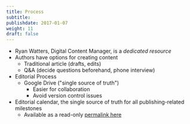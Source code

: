 ```yaml
---
title: Process
subtitle:
publishdate: 2017-01-07
weight: 11
draft: false
---
```


* Ryan Watters, Digital Content Manager, is a *dedicated resource*
* Authors have options for creating content
    * Traditional article (drafts, edits)
    * Q&A (decide questions beforehand, phone interview)
* Editorial Process
    * Google Drive ("single source of truth")
        * Easier for collaboration
        * Avoid version control issues
* Editorial calendar, the single source of truth for all publishing-related milestones
    * Available as a read-only [permalink here](https://docs.google.com/spreadsheets/d/1PY7stz-MtTOis6k6Qnzm9dcCA70G5golj9gFXeXX-oI/edit?usp=sharing)
